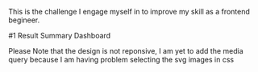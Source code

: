This is the challenge I engage myself in to improve my skill as a frontend begineer.

#1 Result Summary Dashboard

Please Note that the design is not reponsive, I am yet to add the media query because I am having problem selecting the svg images in css
